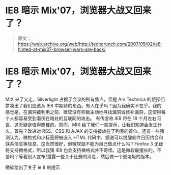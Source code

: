 # IE8 暗示 Mix'07，浏览器大战又回来了？

> 原文：<https://web.archive.org/web/http://techcrunch.com/2007/05/02/ie8-hinted-at-mix07-browser-wars-are-back/>

# IE8 暗示 Mix'07，浏览器大战又回来了？

MIX 来了又走，Silverlight 占据了会议的所有焦点，但是 Ars Technica 的侦探们拼凑出了我们应该从 IE8 中期待的东西。有人在乎吗？因为我确实不在乎。我的感觉是，在漏洞被利用之前，微软没有积极主动地寻找漏洞或修补漏洞，这使得每个人都容易受到潜伏在暗处的互联网的攻击。
 有传言称 IE8 将在 18 个月左右问世，这无疑是值得商榷的。然而，MIX 给了我们一些提示，让我们知道会发生什么。首先？改进对 RSS、CSS 和 AJAX 的支持被放在了列表的首位。还有一些猜测认为，微格式和小标签将被嵌入 HTML 代码中，据说可以提醒软件日历约会和联系信息等信息。这当然很好，但微软就不能为自己做点什么吗？Firefox 3 无疑将支持微格式，所以我猜 IE8 也会支持微格式并不奇怪。这是微软最擅长的，不是吗？等着别人宣布/泄露一些关于比赛的消息，然后做一个更垃圾的版本。

微软给出了关于 ie 8 的提示